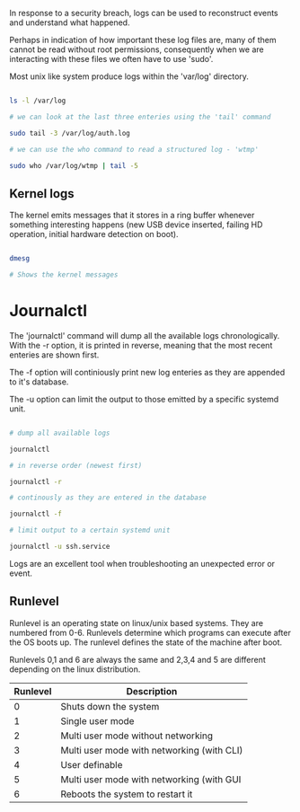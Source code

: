 In response to a security breach, logs can be used to reconstruct events and understand what happened.

Perhaps in indication of how important these log files are, many of them cannot be read without root permissions, consequently when we are interacting with these files we often have to use 'sudo'.

Most unix like system produce logs within the 'var/log' directory.

~~~ bash

ls -l /var/log

# we can look at the last three enteries using the 'tail' command

sudo tail -3 /var/log/auth.log

# we can use the who command to read a structured log - 'wtmp'

sudo who /var/log/wtmp | tail -5

~~~

## Kernel logs

The kernel emits messages that it stores in a ring buffer whenever something interesting happens (new USB device inserted, failing HD operation, initial hardware detection on boot).  

~~~ bash

dmesg

# Shows the kernel messages

~~~

# Journalctl

The 'journalctl' command will dump all the available logs chronologically.  With the -r option, it is printed in reverse, meaning that the most recent enteries are shown first.  

The -f option will continiously print new log enteries as they are appended to it's database.

The -u option can limit the output to those emitted by a specific systemd unit.

~~~ bash

# dump all available logs

journalctl

# in reverse order (newest first)

journalctl -r

# continously as they are entered in the database

journalctl -f

# limit output to a certain systemd unit

journalctl -u ssh.service

~~~

Logs are an excellent tool when troubleshooting an unexpected error or event.

## Runlevel

Runlevel is an operating state on linux/unix based systems.  They are numbered from 0-6.  Runlevels determine which programs can execute after the OS boots up.  The runlevel defines the state of the machine after boot.

Runlevels 0,1 and 6 are always the same and 2,3,4 and 5 are different depending on the linux distribution.

|Runlevel|Description|
|--------|-----------|
|0|Shuts down the system|
|1|Single user mode|
|2|Multi user mode without networking|
|3|Multi user mode with networking (with CLI)|
|4|User definable|
|5|Multi user mode with networking (with GUI|
|6|Reboots the system to restart it|


